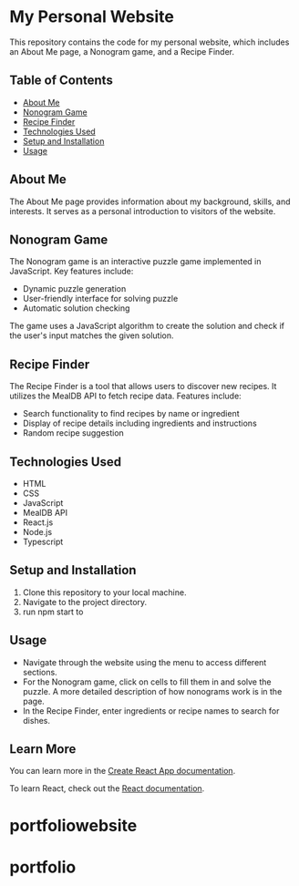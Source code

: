 # My Personal Website

This repository contains the code for my personal website, which includes an About Me page, a Nonogram game, and a Recipe Finder.

## Table of Contents
- [About Me](#about-me)
- [Nonogram Game](#nonogram-game)
- [Recipe Finder](#recipe-finder)
- [Technologies Used](#technologies-used)
- [Setup and Installation](#setup-and-installation)
- [Usage](#usage)

## About Me

The About Me page provides information about my background, skills, and interests. It serves as a personal introduction to visitors of the website.

## Nonogram Game

The Nonogram game is an interactive puzzle game implemented in JavaScript. Key features include:

- Dynamic puzzle generation
- User-friendly interface for solving puzzle
- Automatic solution checking

The game uses a JavaScript algorithm to create the solution and check if the user's input matches the given solution.

## Recipe Finder

The Recipe Finder is a tool that allows users to discover new recipes. It utilizes the MealDB API to fetch recipe data. Features include:

- Search functionality to find recipes by name or ingredient
- Display of recipe details including ingredients and instructions
- Random recipe suggestion

## Technologies Used

- HTML
- CSS
- JavaScript
- MealDB API
- React.js
- Node.js
- Typescript

## Setup and Installation

1. Clone this repository to your local machine.
2. Navigate to the project directory.
3. run npm start to 

## Usage

- Navigate through the website using the menu to access different sections.
- For the Nonogram game, click on cells to fill them in and solve the puzzle. A more detailed description of how nonograms work is in the page.
- In the Recipe Finder, enter ingredients or recipe names to search for dishes.

## Learn More

You can learn more in the [Create React App documentation](https://facebook.github.io/create-react-app/docs/getting-started).

To learn React, check out the [React documentation](https://reactjs.org/).
# portfoliowebsite
# portfolio

